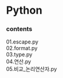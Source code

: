 # Python

<h3>contents</h3>
01.escape.py<br>
02.format.py<br>
03.type.py<br>
04.연산.py<br>
05.비교_논리연산자.py
